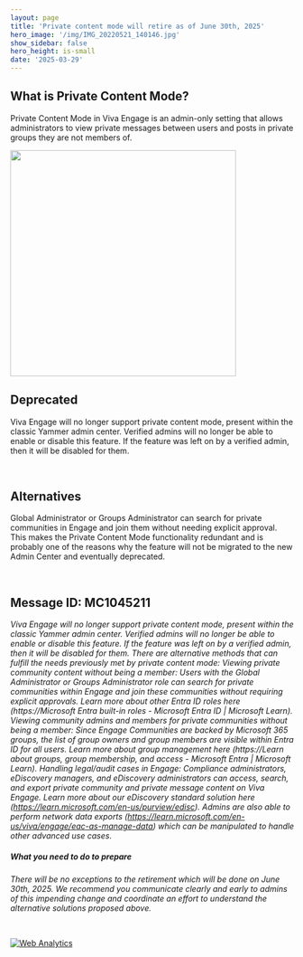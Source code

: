 ```yaml
---
layout: page
title: 'Private content mode will retire as of June 30th, 2025'
hero_image: '/img/IMG_20220521_140146.jpg'
show_sidebar: false
hero_height: is-small
date: '2025-03-29'
---
```



## What is Private Content Mode?


Private Content Mode in Viva Engage is an admin-only setting that allows administrators to view private messages between users and posts in private groups they are not members of.


<img src="/articles/images/veprivatecontentmode.png" width="400">


<br/>

## Deprecated

Viva Engage will no longer support private content mode, present within the classic Yammer admin center. Verified admins will no longer be able to enable or disable this feature. If the feature was left on by a verified admin, then it will be disabled for them. 

<br/>

## Alternatives

Global Administrator or Groups Administrator can search for private communities in Engage and join them without needing explicit approval. This makes the Private Content Mode functionality redundant and is probably one of the reasons why the feature will not be migrated to the new Admin Center and eventually deprecated.

<br/>

## Message ID: MC1045211

*Viva Engage will no longer support private content mode, present within the classic Yammer admin center. Verified admins will no longer be able to enable or disable this feature. If the feature was left on by a verified admin, then it will be disabled for them.  There are alternative methods that can fulfill the needs previously met by private content mode:  Viewing private community content without being a member: Users with the Global Administrator or Groups Administrator role can search for private communities within Engage and join these communities without requiring explicit approvals. Learn more about other Entra ID roles here (https://Microsoft Entra built-in roles - Microsoft Entra ID | Microsoft Learn). Viewing community admins and members for private communities without being a member: Since Engage Communities are backed by Microsoft 365 groups, the list of group owners and group members are visible within Entra ID for all users. Learn more about group management here (https://Learn about groups, group membership, and access - Microsoft Entra | Microsoft Learn). Handling legal/audit cases in Engage: Compliance administrators, eDiscovery managers, and eDiscovery administrators can access, search, and export private community and private message content on Viva Engage. Learn more about our eDiscovery standard solution here (https://learn.microsoft.com/en-us/purview/edisc). Admins are also able to perform network data exports (https://learn.microsoft.com/en-us/viva/engage/eac-as-manage-data) which can be manipulated to handle other advanced use cases.*

##### What you need to do to prepare
*There will be no exceptions to the retirement which will be done on June 30th, 2025. We recommend you communicate clearly and early to admins of this impending change and coordinate an effort to understand the alternative solutions proposed above.*


<br/>

<!-- Default Statcounter code for VE - all
https://powershellscripts.github.io/articles/en/Viva/leavecommunity/
-->
<script type="text/javascript">
var sc_project=13108553; 
var sc_invisible=1; 
var sc_security="3592e88b"; 
var sc_client_storage="disabled"; 
</script>
<script type="text/javascript"
src="https://www.statcounter.com/counter/counter.js"
async></script>
<noscript><div class="statcounter"><a title="Web Analytics"
href="https://statcounter.com/" target="_blank"><img
class="statcounter"
src="https://c.statcounter.com/13108553/0/3592e88b/1/"
alt="Web Analytics"
referrerPolicy="no-referrer-when-downgrade"></a></div></noscript>
<!-- End of Statcounter Code -->
